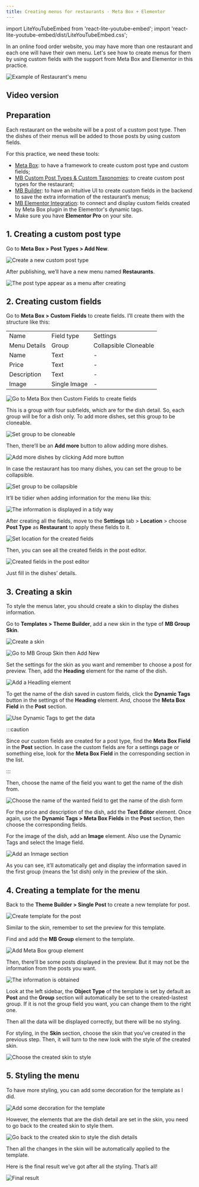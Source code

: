 ```yaml
---
title: Creating menus for restaurants - Meta Box + Elementor
---
```


import LiteYouTubeEmbed from 'react-lite-youtube-embed';
import 'react-lite-youtube-embed/dist/LiteYouTubeEmbed.css';

In an online food order website, you may have more than one restaurant and each one will have their own menu. Let's see how to create menus for them by using custom fields with the support from Meta Box and Elementor in this practice.

![Example of Restaurant's menu](https://i.imgur.com/zt6Mdaw.png)

## Video version

<LiteYouTubeEmbed id='mE_mtLz5lCA' />

## Preparation

Each restaurant on the website will be a post of a custom post type. Then the dishes of their menus will be added to those posts by using custom fields.

For this practice, we need these tools:

* [Meta Box](https://metabox.io): to have a framework to create custom post type and custom fields;
* [MB Custom Post Types & Custom Taxonomies](https://metabox.io/plugins/custom-post-type/): to create custom post types for the restaurant;
* [MB Builder](https://metabox.io/plugins/meta-box-builder/): to have an intuitive UI to create custom fields in the backend to save the extra information of the restaurant’s menus;
* [MB Elementor Integration](https://metabox.io/plugins/mb-elementor-integrator/): to connect and display custom fields created by Meta Box plugin in the Elementor's dynamic tags.
* Make sure you have **Elementor Pro** on your site.

## 1. Creating a custom post type

Go to **Meta Box > Post Types > Add New**.

![Create a new custom post type](https://i.imgur.com/w4zyONq.png)

After publishing, we’ll have a new menu named **Restaurants**.

![The post type appear as a menu after creating](https://i.imgur.com/WfnjLM7.png)

## 2. Creating custom fields

Go to **Meta Box > Custom Fields** to create fields. I’ll create them with the structure like this:
<table>
<tbody>
<tr>
<td> Name </td>
<td> Field type </td>
<td> Settings </td>
</tr>
<tr>
<td>Menu Details</td>
<td>Group</td>
<td>Collapsible
Cloneable</td>
</tr>
<tr>
<td>Name</td>
<td>Text</td>
<td>-</td>
</tr>
<tr>
<td>Price</td>
<td>Text</td>
<td>-</td>
</tr>
<tr>
<td>Description</td>
<td>Text</td>
<td>-</td>
</tr>
<tr>
<td>Image</td>
<td>Single Image</td>
<td>-</td>
</tr>
</tbody>
</table>

![Go to Meta Box then Custom Fields to create fields](https://i.imgur.com/2Ax2rMj.png)

This is a group with four subfields, which are for the dish detail. So, each group will be for a dish only. To add more dishes, set this group to be cloneable.

![Set group to be cloneable](https://i.imgur.com/YIx3yBc.png)

Then, there’ll be an **Add more** button to allow adding more dishes.

![Add more dishes by clicking Add more button](https://i.imgur.com/NFrLWmN.png)

In case the restaurant has too many dishes, you can set the group to be collapsible.

![Set group to be collapsible](https://i.imgur.com/RDxggHr.png)

It’ll be tidier when adding information for the menu like this:

![The information is displayed in a tidy way](https://i.imgur.com/kQZRO6I.png)

After creating all the fields, move to the **Settings** tab > **Location** > choose **Post Type** as **Restaurant** to apply these fields to it.

![Set location for the created fields](https://i.imgur.com/nQ2ZMor.png)

Then, you can see all the created fields in the post editor.

![Created fields in the post editor](https://i.imgur.com/Tv7fWAc.png)

 Just fill in the dishes’ details.

## 3. Creating a skin

To style the menus later, you should create a skin to display the dishes information.

Go to **Templates > Theme Builder**, add a new skin in the type of **MB Group Skin**.

![Create a skin](https://i.imgur.com/zaHjbZ7.png)

![Go to MB Group Skin then Add New](https://i.imgur.com/AsSMDrN.png)

Set the settings for the skin as you want and remember to choose a post for preview. Then, add the **Heading** element for the name of the dish.

![Add a Headling element](https://i.imgur.com/oqaxrPl.png)

To get the name of the dish saved in custom fields, click the **Dynamic Tags** button in the settings of the **Heading** element. And, choose the **Meta Box Field** in the **Post** section.

![Use Dynamic Tags to get the data](https://i.imgur.com/5hFozpI.png)


:::caution

Since our custom fields are created for a post type, find the **Meta Box Field** in the **Post** section. In case the custom fields are for a settings page or something else, look for the **Meta Box Field** in the corresponding section in the list.

:::


Then, choose the name of the field you want to get the name of the dish from.

![Choose the name of the wanted field to get the name of the dish form](https://i.imgur.com/MtzOjK0.png)

For the price and description of the dish, add the **Text Editor** element. Once again, use the **Dynamic Tags > Meta Box Fields** in the **Post** section, then choose the corresponding fields.

For the image of the dish, add an **Image** element. Also use the Dynamic Tags and select the Image field.

![Add an Inmage section](https://i.imgur.com/NxnJxmf.png)

As you can see, it’ll automatically get and display the information saved in the first group (means the 1st dish) only in the preview of the skin.

## 4. Creating a template for the menu

Back to the **Theme Builder > Single Post** to create a new template for post.

![Create template for the post](https://i.imgur.com/QbLvPzB.png)

Similar to the skin, remember to set the preview for this template.

Find and add the **MB Group** element to the template.

![Add Meta Box group element](https://i.imgur.com/FScgkh5.png)

Then, there’ll be some posts displayed in the preview. But it may not be the information from the posts you want.

![The information is obtained](https://i.imgur.com/h2IqKYJ.png)

Look at the left sidebar, the **Object Type** of the template is set by default as **Post** and the **Group** section will automatically be set to the created-lastest group. If it is not the group field you want, you can change them to the right one.

Then all the data will be displayed correctly, but there will be no styling.

For styling, in the **Skin** section, choose the skin that you’ve created in the previous step. Then, it will turn to the new look with the style of the created skin.

![Choose the created skin to style](https://i.imgur.com/sAe04lk.png)

## 5. Styling the menu

To have more styling, you can add some decoration for the template as I did.

![Add some decoration for the template](https://i.imgur.com/hAkHNIj.png)

However, the elements that are the dish detail are set in the skin, you need to go back to the created skin to style them.

![Go back to the created skin to style the dish details](https://i.imgur.com/uFwUmU0.png)

Then all the changes in the skin will be automatically applied to the template.

Here is the final result we’ve got after all the styling. That’s all!

![Final result](https://i.imgur.com/zt6Mdaw.png)


